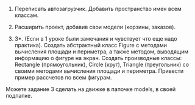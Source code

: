 1. Переписать автозагрузчик. Добавить пространство имен всем классам.
2. Расширить проект, добавив свои модели (корзины, заказов).

3. 3*. (Если в 1 уроке были замечания и чувствует что еще надо практика). Создать абстрактный класс Figure с методами вычисления площади и периметра, а также методом, выводящим информацию о фигуре на экран.
   Создать производные классы: Rectangle (прямоугольник), Circle (круг), Triangle (треугольник) со своими методами вычисления площади и периметра.
   Привести пример рассчетов по всем фигурам.

Можете задание 3 сделать на движке в папочке models, в своей подпапке.
